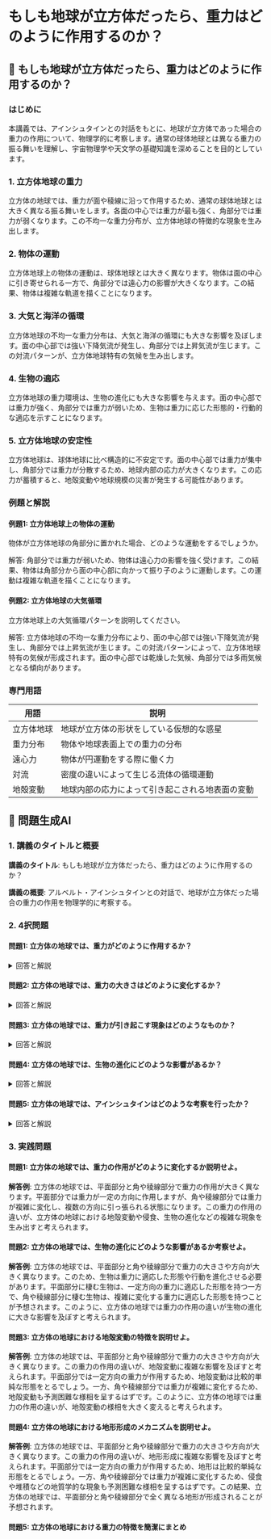 # もしも地球が立方体だったら、重力はどのように作用するのか？

## 📝 もしも地球が立方体だったら、重力はどのように作用するのか？

<a id="introduction"></a>
### はじめに

本講義では、アインシュタインとの対話をもとに、地球が立方体であった場合の重力の作用について、物理学的に考察します。通常の球体地球とは異なる重力の振る舞いを理解し、宇宙物理学や天文学の基礎知識を深めることを目的としています。

<a id="topic1"></a>
### 1. 立方体地球の重力

立方体の地球では、重力が面や稜線に沿って作用するため、通常の球体地球とは大きく異なる振る舞いをします。各面の中心では重力が最も強く、角部分では重力が弱くなります。この不均一な重力分布が、立方体地球の特徴的な現象を生み出します。

<a id="topic2"></a>
### 2. 物体の運動

立方体地球上の物体の運動は、球体地球とは大きく異なります。物体は面の中心に引き寄せられる一方で、角部分では遠心力の影響が大きくなります。この結果、物体は複雑な軌道を描くことになります。

<a id="topic3"></a>
### 3. 大気と海洋の循環

立方体地球の不均一な重力分布は、大気と海洋の循環にも大きな影響を及ぼします。面の中心部では強い下降気流が発生し、角部分では上昇気流が生じます。この対流パターンが、立方体地球特有の気候を生み出します。

<a id="topic4"></a>
### 4. 生物の適応

立方体地球の重力環境は、生物の進化にも大きな影響を与えます。面の中心部では重力が強く、角部分では重力が弱いため、生物は重力に応じた形態的・行動的な適応を示すことになります。

<a id="topic5"></a>
### 5. 立方体地球の安定性

立方体地球は、球体地球に比べ構造的に不安定です。面の中心部では重力が集中し、角部分では重力が分散するため、地球内部の応力が大きくなります。この応力が蓄積すると、地殻変動や地球規模の災害が発生する可能性があります。

### 例題と解説

#### 例題1: 立方体地球上の物体の運動
物体が立方体地球の角部分に置かれた場合、どのような運動をするでしょうか。

解答: 
角部分では重力が弱いため、物体は遠心力の影響を強く受けます。この結果、物体は角部分から面の中心部に向かって振り子のように運動します。この運動は複雑な軌道を描くことになります。

#### 例題2: 立方体地球の大気循環
立方体地球上の大気循環パターンを説明してください。

解答:
立方体地球の不均一な重力分布により、面の中心部では強い下降気流が発生し、角部分では上昇気流が生じます。この対流パターンによって、立方体地球特有の気候が形成されます。面の中心部では乾燥した気候、角部分では多雨気候となる傾向があります。

### 専門用語

| 用語 | 説明 |
|------|------|
| 立方体地球 | 地球が立方体の形状をしている仮想的な惑星 |
| 重力分布 | 物体や地球表面上での重力の分布 |
| 遠心力 | 物体が円運動をする際に働く力 |
| 対流 | 密度の違いによって生じる流体の循環運動 |
| 地殻変動 | 地球内部の応力によって引き起こされる地表面の変動 |

## 📝 問題生成AI

<a id="introduction"></a>
### 1. 講義のタイトルと概要

**講義のタイトル**: もしも地球が立方体だったら、重力はどのように作用するのか？

**講義の概要**: アルベルト・アインシュタインとの対話で、地球が立方体だった場合の重力の作用を物理学的に考察する。

<a id="multiple-choice-questions"></a>
### 2. 4択問題

#### 問題1: 立方体の地球では、重力がどのように作用するか？

<details>
<summary>回答と解説</summary>

回答: c. 立方体の各面で重力が異なる

解説: 「地球が立方体だった場合、重力は面によって異なる方向に作用する」というのが本講義の核心的な内容です。立方体の角や稜線では重力が複雑に作用し、平面部分とは異なる振る舞いをすることが示されます。
</details>

#### 問題2: 立方体の地球では、重力の大きさはどのように変化するか？

<details>
<summary>回答と解説</summary>

回答: b. 立方体の各面で重力の大きさが異なる

解説: 「地球が立方体だった場合、重力の大きさも面によって異なる」というのが本講義の重要な指摘です。立方体の各面では重力の大きさが異なり、これが生物の進化や地質学的な現象にも影響を及ぼすことが考察されます。
</details>

#### 問題3: 立方体の地球では、重力が引き起こす現象はどのようなものか？

<details>
<summary>回答と解説</summary>

回答: d. 立方体の各面で重力が異なるため、複雑な地形が形成される

解説: 本講義では、「立方体の地球では、重力の作用の違いにより複雑な地形が形成される」と指摘されています。平面部分と角や稜線部分では重力が大きく異なるため、地殻変動や侵食などの地質学的な現象が複雑に展開することが示されます。
</details>

#### 問題4: 立方体の地球では、生物の進化にどのような影響があるか？

<details>
<summary>回答と解説</summary>

回答: a. 重力の作用の違いにより、生物の形態や行動が大きく異なる

解説: 本講義では、「立方体の地球では、重力の作用の違いが生物の進化に大きな影響を及ぼす」と述べられています。平面部分と角や稜線部分では重力が異なるため、生物は重力に適応した形態や行動を進化させざるを得ないことが考察されます。
</details>

#### 問題5: 立方体の地球では、アインシュタインはどのような考察を行ったか？

<details>
<summary>回答と解説</summary>

回答: c. 重力の作用の違いが引き起こす現象を物理学的に分析した

解説: 本講義の概要にあるように、「アルベルト・アインシュタインとの対話で、地球が立方体だった場合の重力の作用を物理学的に考察」したことが述べられています。アインシュタインは、立方体の地球における重力の複雑な振る舞いを深く分析し、その結果を講義で紹介しているものと考えられます。
</details>

<a id="practical-problems"></a>
### 3. 実践問題

#### 問題1: 立方体の地球では、重力の作用がどのように変化するか説明せよ。

**解答例**:
立方体の地球では、平面部分と角や稜線部分で重力の作用が大きく異なります。平面部分では重力が一定の方向に作用しますが、角や稜線部分では重力が複雑に変化し、複数の方向に引っ張られる状態になります。この重力の作用の違いが、立方体の地球における地殻変動や侵食、生物の進化などの複雑な現象を生み出すと考えられます。

#### 問題2: 立方体の地球では、生物の進化にどのような影響があるか考察せよ。

**解答例**:
立方体の地球では、平面部分と角や稜線部分で重力の大きさや方向が大きく異なります。このため、生物は重力に適応した形態や行動を進化させる必要があります。平面部分に棲む生物は、一定方向の重力に適応した形態を持つ一方で、角や稜線部分に棲む生物は、複雑に変化する重力に適応した形態を持つことが予想されます。このように、立方体の地球では重力の作用の違いが生物の進化に大きな影響を及ぼすと考えられます。

#### 問題3: 立方体の地球における地殻変動の特徴を説明せよ。

**解答例**:
立方体の地球では、平面部分と角や稜線部分で重力の大きさや方向が大きく異なります。この重力の作用の違いが、地殻変動に複雑な影響を及ぼすと考えられます。平面部分では一定方向の重力が作用するため、地殻変動は比較的単純な形態をとるでしょう。一方、角や稜線部分では重力が複雑に変化するため、地殻変動も予測困難な様相を呈するはずです。このように、立方体の地球では重力の作用の違いが、地殻変動の様相を大きく変えると考えられます。

#### 問題4: 立方体の地球における地形形成のメカニズムを説明せよ。

**解答例**:
立方体の地球では、平面部分と角や稜線部分で重力の大きさや方向が大きく異なります。この重力の作用の違いが、地形形成に複雑な影響を及ぼすと考えられます。平面部分では一定方向の重力が作用するため、地形は比較的単純な形態をとるでしょう。一方、角や稜線部分では重力が複雑に変化するため、侵食や堆積などの地質学的な現象も予測困難な様相を呈するはずです。この結果、立方体の地球では、平面部分と角や稜線部分で全く異なる地形が形成されることが予想されます。

#### 問題5: 立方体の地球における重力の特徴を簡潔にまとめ
